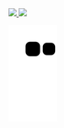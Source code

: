 <div>
<a href="[https://github.com/LucasSodreira/LucasSodreira">
<img height="180em" src="https://github-readme-stats.vercel.app/api/top-langs/?username=seu-usuário-aqui&layout=compact&langs_count=7&theme=dracula"/>
<img height="180em" src="https://github-readme-stats.vercel.app/api?username=seu-usuário-aqui&show_icons=true&theme=dracula&include_all_commits=true&count_private=true"/>
</div>

![Snake animation](https://github.com/LucasSodreira/LucasSodreira/blob/output/github-contribution-grid-snake.svg)
